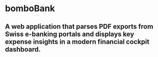 # bomboBank

## A web application that parses PDF exports from Swiss e-banking portals and displays key expense insights in a modern financial cockpit dashboard.